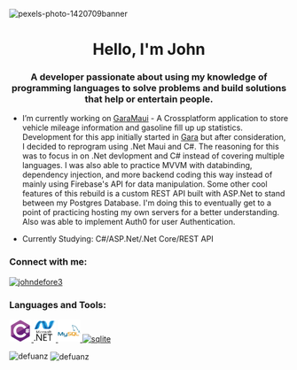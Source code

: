 ![pexels-photo-1420709banner](https://user-images.githubusercontent.com/76855046/216793896-1b1aa1a6-2d51-4332-9e4c-69563176f161.png)

<h1 align="center">Hello, I'm John </h1>
<h3 align="center">A developer passionate about using my knowledge of programming languages to solve problems and build solutions that help or entertain people.</h3>

- I’m currently working on [GaraMaui](https://github.com/DeFuanz/GaraMaui) - A Crossplatform application to store vehicle mileage information and gasoline fill up up statistics.
Development for this app initially started in [Gara](https://github.com/DeFuanz/Gara) but after consideration, I decided to reprogram using .Net Maui and C#. The reasoning for this was to focus in on .Net devlopment and C# instead of covering multiple languages. I was also able to practice MVVM with databinding, dependency injection, and more backend coding this way instead of mainly using Firebase's API for data manipulation. Some other cool features of this rebuild is a custom REST API built with ASP.Net to stand between my Postgres Database. I'm doing this to eventually get to a point of practicing hosting my own servers for a better understanding. Also was able to implement Auth0 for user Authentication.

- Currently Studying: C#/ASP.Net/.Net Core/REST API

<h3 align="left">Connect with me:</h3>
<p align="left">
<a href="https://www.leetcode.com/johndefore3" target="blank"><img align="center" src="https://raw.githubusercontent.com/rahuldkjain/github-profile-readme-generator/master/src/images/icons/Social/leet-code.svg" alt="johndefore3" height="30" width="40" /></a>
</p>

<h3 align="left">Languages and Tools:</h3>
<p align="left">  <a href="https://www.w3schools.com/cs/" target="_blank" rel="noreferrer"> <img src="https://raw.githubusercontent.com/devicons/devicon/master/icons/csharp/csharp-original.svg" alt="csharp" width="40" height="40"/> </a>  <a href="https://dotnet.microsoft.com/" target="_blank" rel="noreferrer"> <img src="https://raw.githubusercontent.com/devicons/devicon/master/icons/dot-net/dot-net-original-wordmark.svg" alt="dotnet" width="40" height="40"/> </a>    <a href="https://www.mysql.com/" target="_blank" rel="noreferrer"> <img src="https://raw.githubusercontent.com/devicons/devicon/master/icons/mysql/mysql-original-wordmark.svg" alt="mysql" width="40" height="40"/> </a> <a href="https://www.sqlite.org/" target="_blank" rel="noreferrer"> <img src="https://www.vectorlogo.zone/logos/sqlite/sqlite-icon.svg" alt="sqlite" width="40" height="40"/> </a> </p>

<p><img align="left" src="https://github-readme-stats.vercel.app/api/top-langs?username=defuanz&show_icons=true&locale=en&layout=compact" alt="defuanz" /></p>

<p>&nbsp;<img align="center" src="https://github-readme-stats.vercel.app/api?username=defuanz&show_icons=true&locale=en" alt="defuanz" /></p>
